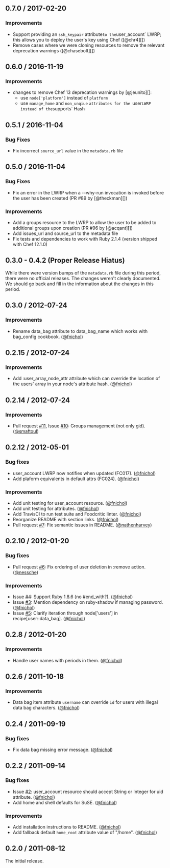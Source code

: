 ## 0.7.0 / 2017-02-20

### Improvements

* Support providing an `ssh_keypair` attribute` to the `user_account` LWRP; this allows you to deploy the user's key using Chef ([@chr4][])
* Remove cases where we were cloning resources to remove the relevant deprecation warnings ([@chasebolt][])

## 0.6.0 / 2016-11-19

### Improvements

* changes to remove Chef 13 deprecation warnings by [@jeunito][]:
  * use `node['platform']` instead of `platform`
  * use `manage_home` and `non_unqiue` `attributes for the `user` LWRP instead of the `supports` Hash

## 0.5.1 / 2016-11-04

### Bug Fixes

* Fix incorrect `source_url` value in the `metadata.rb`  file

## 0.5.0 / 2016-11-04

### Bug Fixes

* Fix an error in the LWRP when a --why-run invocation is invoked before the user has been created (PR #89 by [@theckman][])

### Improvements

* Add a groups resource to the LWRP to allow the user to be added to additional groups upon creation (PR #96 by [@acqant][])
* Add issues_url and source_url to the metadata file
* Fix tests and dependencies to work with Ruby 2.1.4 (version shipped with Chef 12.1.0)


## 0.3.0 - 0.4.2 (Proper Release Hiatus)
While there were version bumps of the `metadata.rb` file during this period, there were
no official releases. The changes weren't clearly documented. We should go back and fill
in the information about the changes in this period.

## 0.3.0 / 2012-07-24

### Improvements

* Rename data_bag attribute to data_bag_name which works with bag_config cookbook. ([@fnichol][])


## 0.2.15 / 2012-07-24

### Improvements

* Add :user_array_node_attr attribute which can override the location of the users' array in your node's attribute hash. ([@fnichol][])


## 0.2.14 / 2012-07-24

### Improvements

* Pull request [#11][], Issue [#10][]: Groups management (not only gid). ([@smaftoul][])


## 0.2.12 / 2012-05-01

### Bug fixes

* user_account LWRP now notifies when updated (FC017). ([@fnichol][])
* Add plaform equivalents in default attrs (FC024). ([@fnichol][])

### Improvements

* Add unit testing for user_account resource. ([@fnichol][])
* Add unit testing for attributes. ([@fnichol][])
* Add TravisCI to run test suite and Foodcritic linter. ([@fnichol][])
* Reorganize README with section links. ([@fnichol][])
* Pull request [#7][]: Fix semantic issues in README. ([@nathenharvey][])


## 0.2.10 / 2012-01-20

### Bug fixes

* Pull request [#6][]: Fix ordering of user deletion in :remove action. ([@nessche][])

### Improvements

* Issue [#4][]: Support Ruby 1.8.6 (no #end_with?). ([@fnichol][])
* Issue [#3][]: Mention dependency on ruby-shadow if managing password. ([@fnichol][])
* Issue [#5][]: Clarify iteration through node['users'] in recipe[user::data_bag]. ([@fnichol][])


## 0.2.8 / 2012-01-20

### Improvements

* Handle user names with periods in them. ([@fnichol][])


## 0.2.6 / 2011-10-18

### Improvements

* Data bag item attribute `username` can override `id` for users with illegal data bag characters. ([@fnichol])


## 0.2.4 / 2011-09-19

### Bug fixes

* Fix data bag missing error message. ([@fnichol][])


## 0.2.2 / 2011-09-14

### Bug fixes

* Issue [#2][]: user_account resource should accept String or Integer for uid attribute. ([@fnichol][])
* Add home and shell defaults for SuSE. ([@fnichol][])

### Improvements

* Add installation instructions to README. ([@fnichol][])
* Add fallback default `home_root` attribute value of "/home". ([@fnichol][])


## 0.2.0 / 2011-08-12

The initial release.

<!--- The following link definition list is generated by PimpMyChangelog --->
[#2]: https://github.com/fnichol/chef-user/issues/2
[#3]: https://github.com/fnichol/chef-user/issues/3
[#4]: https://github.com/fnichol/chef-user/issues/4
[#5]: https://github.com/fnichol/chef-user/issues/5
[#6]: https://github.com/fnichol/chef-user/issues/6
[#7]: https://github.com/fnichol/chef-user/issues/7
[#10]: https://github.com/fnichol/chef-user/issues/10
[#11]: https://github.com/fnichol/chef-user/issues/11
[@fnichol]: https://github.com/fnichol
[@nathenharvey]: https://github.com/nathenharvey
[@nessche]: https://github.com/nessche
[@smaftoul]: https://github.com/smaftoul
